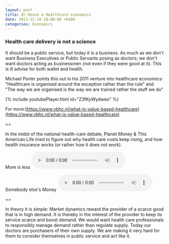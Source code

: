 ```yaml
---
layout: post
title: dr House & Healthcare economics
date: 2013-12-10 18:00:00 +0100
categories: Economics
---
```


### Health care delivery is not a science

It should be a public service, but today it is a business. As much as we don't want Business Executives or Public Servants posing as doctors; we don't want doctors acting as businessmen (not even if they were good at it). This is ill advise for both wallet and health.

Michael Porter points this out in his 2011 venture into healthcare economics: "Healthcare is organised around the exception rather than the rule" and "The way we are organised is the way we are trained rather the stuff we do"

{% include youtubePlayer.html id="Z3fKyWydweo" %}

For more:[https://www.vbhc.nl/what-is-value-based-healthcare](https://www.vbhc.nl/what-is-value-based-healthcare)

==

In the midst of the national health-care debate, Planet Money & This American Life tried to figure out why health care costs keep rising, and how health insurance works (or rather how it does not work).

More is less
<audio src="{{ site.url }}/assets/amlife-more_is_less.mp3" controls>
![More Is Less]({{ site.url }}/assets/amlife-more_is_less.mp3)
</audio>

Somebody else's Money
<audio src="{{ site.url }}/assets/amlife-someone_elses_money.mp3)" controls>
![Someone Else's Money]({{ site.url }}/assets/amlife-someone_elses_money.mp3)
</audio>

==

In theory it is simple: Market dynamics reward the provider of a scarce good that is in high demand. It is thereby in the interest of the provider to keep its service scarce and boost demand. We would want health care professionals to responsibly manage demand rather than regulate supply.
Today our doctors are purchasers of their own supply. We are making it very hard for them to consider themselves in public service and act like it.
